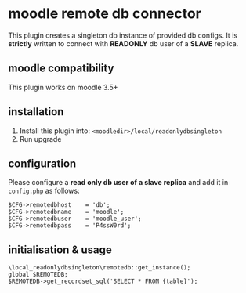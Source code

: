 # moodle remote db connector

This plugin creates a singleton db instance of provided db configs. It is **strictly** written to connect with **READONLY** db user of a **SLAVE** replica.  

moodle compatibility
--------------------

This plugin works on moodle 3.5+

installation
------------

1. Install this plugin into: ``<moodledir>/local/readonlydbsingleton``
2. Run upgrade

configuration
-------------

Please configure a **read only db user of a slave replica** and add it in ``config.php`` as follows:

    $CFG->remotedbhost    = 'db';
    $CFG->remotedbname    = 'moodle';
    $CFG->remotedbuser    = 'moodle_user';
    $CFG->remotedbpass    = 'P4ssW0rd';

initialisation & usage
----------------------

    \local_readonlydbsingleton\remotedb::get_instance();
    global $REMOTEDB;
    $REMOTEDB->get_recordset_sql('SELECT * FROM {table}');
